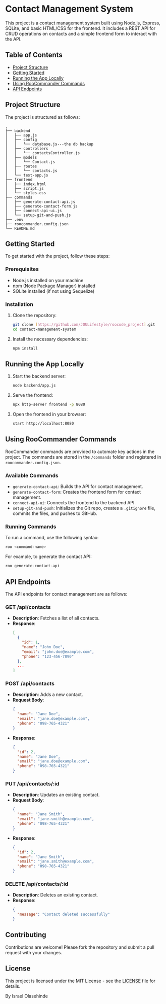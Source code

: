 # Contact Management System

This project is a contact management system built using Node.js, Express, SQLite, and basic HTML/CSS for the frontend. It includes a REST API for CRUD operations on contacts and a simple frontend form to interact with the API.

## Table of Contents
- [Project Structure](#project-structure)
- [Getting Started](#getting-started)
- [Running the App Locally](#running-the-app-locally)
- [Using RooCommander Commands](#using-roocommander-commands)
- [API Endpoints](#api-endpoints)

## Project Structure
The project is structured as follows:
```
.
├── backend
│   ├── app.js
│   ├── config
│   │   └── database.js---the db backup
│   ├── controllers
│   │   └── contactsController.js
│   ├── models
│   │   └── Contact.js
│   ├── routes
│   │   └── contacts.js
│   └── test-app.js
├── frontend
│   ├── index.html
│   ├── script.js
│   └── styles.css
├── commands
│   ├── generate-contact-api.js
│   ├── generate-contact-form.js
│   ├── connect-api-ui.js
│   └── setup-git-and-push.js
├── .env
├── roocommander.config.json
└── README.md
```

## Getting Started
To get started with the project, follow these steps:

### Prerequisites
- Node.js installed on your machine
- npm (Node Package Manager) installed
- SQLite installed (if not using Sequelize)

### Installation
1. Clone the repository:
   ```sh
   git clone [https://github.com/JOULifestyle/roocode_project].git
   cd contact-management-system
   ```
2. Install the necessary dependencies:
   ```sh
   npm install
   ```

## Running the App Locally
1. Start the backend server:
   ```sh
   node backend/app.js
   ```
2. Serve the frontend:
   ```sh
   npx http-server frontend -p 8080
   ```
3. Open the frontend in your browser:
   ```sh
   start http://localhost:8080
   ```

## Using RooCommander Commands
RooCommander commands are provided to automate key actions in the project. The commands are stored in the `/commands` folder and registered in `roocommander.config.json`.

### Available Commands
- `generate-contact-api`: Builds the API for contact management.
- `generate-contact-form`: Creates the frontend form for contact management.
- `connect-api-ui`: Connects the frontend to the backend API.
- `setup-git-and-push`: Initializes the Git repo, creates a `.gitignore` file, commits the files, and pushes to GitHub.

### Running Commands
To run a command, use the following syntax:
```sh
roo <command-name>
```
For example, to generate the contact API:
```sh
roo generate-contact-api
```

## API Endpoints
The API endpoints for contact management are as follows:

### GET /api/contacts
- **Description**: Fetches a list of all contacts.
- **Response**:
  ```json
  [
    {
      "id": 1,
      "name": "John Doe",
      "email": "john.doe@example.com",
      "phone": "123-456-7890"
    },
    ...
  ]
  ```

### POST /api/contacts
- **Description**: Adds a new contact.
- **Request Body**:
  ```json
  {
    "name": "Jane Doe",
    "email": "jane.doe@example.com",
    "phone": "098-765-4321"
  }
  ```
- **Response**:
  ```json
  {
    "id": 2,
    "name": "Jane Doe",
    "email": "jane.doe@example.com",
    "phone": "098-765-4321"
  }
  ```

### PUT /api/contacts/:id
- **Description**: Updates an existing contact.
- **Request Body**:
  ```json
  {
    "name": "Jane Smith",
    "email": "jane.smith@example.com",
    "phone": "098-765-4321"
  }
  ```
- **Response**:
  ```json
  {
    "id": 2,
    "name": "Jane Smith",
    "email": "jane.smith@example.com",
    "phone": "098-765-4321"
  }
  ```

### DELETE /api/contacts/:id
- **Description**: Deletes an existing contact.
- **Response**:
  ```json
  {
    "message": "Contact deleted successfully"
  }
  ```

## Contributing
Contributions are welcome! Please fork the repository and submit a pull request with your changes.

## License
This project is licensed under the MIT License - see the [LICENSE](LICENSE) file for details.


By Israel Olasehinde
